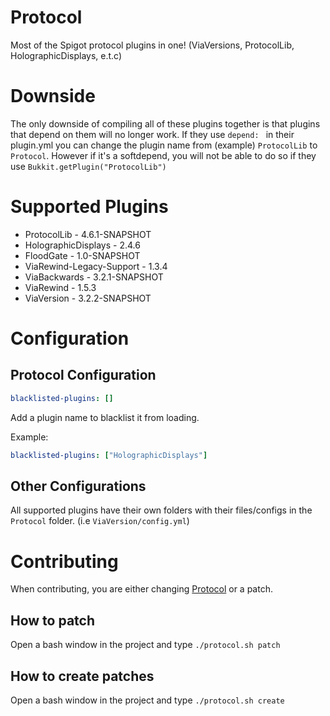 # Protocol
Most of the Spigot protocol plugins in one! (ViaVersions, ProtocolLib, HolographicDisplays, e.t.c)

# Downside
The only downside of compiling all of these plugins together is that plugins that depend on them will no longer work. If they use `depend: ` in their plugin.yml you can change the plugin name from (example) `ProtocolLib` to `Protocol`. However if it's a softdepend, you will not be able to do so if they use `Bukkit.getPlugin("ProtocolLib")`

# Supported Plugins
* ProtocolLib - 4.6.1-SNAPSHOT
* HolographicDisplays - 2.4.6
* FloodGate - 1.0-SNAPSHOT
* ViaRewind-Legacy-Support - 1.3.4
* ViaBackwards - 3.2.1-SNAPSHOT
* ViaRewind - 1.5.3
* ViaVersion - 3.2.2-SNAPSHOT

# Configuration

## Protocol Configuration
```yaml
blacklisted-plugins: []
```
Add a plugin name to blacklist it from loading.

Example:
```yaml
blacklisted-plugins: ["HolographicDisplays"]
```

## Other Configurations
All supported plugins have their own folders with their files/configs in the `Protocol` folder. (i.e `ViaVersion/config.yml`)

# Contributing
When contributing, you are either changing [Protocol](https://github.com/birthdates/Protocol/tree/master/Protocol) or a patch.

## How to patch
Open a bash window in the project and type `./protocol.sh patch`

## How to create patches
Open a bash window in the project and type `./protocol.sh create`

